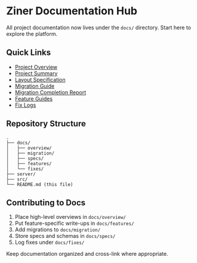 # Ziner Documentation Hub

All project documentation now lives under the `docs/` directory. Start here to explore the platform.

## Quick Links

- [Project Overview](docs/overview/README.md)
- [Project Summary](docs/overview/PROJECT_SUMMARY.md)
- [Layout Specification](docs/specs/LAYOUT_SPEC.md)
- [Migration Guide](docs/migration/MIGRATION.md)
- [Migration Completion Report](docs/migration/MIGRATION_COMPLETE.md)
- [Feature Guides](docs/features/)
- [Fix Logs](docs/fixes/)

## Repository Structure

```
.
├── docs/
│   ├── overview/
│   ├── migration/
│   ├── specs/
│   ├── features/
│   └── fixes/
├── server/
├── src/
└── README.md (this file)
```

## Contributing to Docs

1. Place high-level overviews in `docs/overview/`
2. Put feature-specific write-ups in `docs/features/`
3. Add migrations to `docs/migration/`
4. Store specs and schemas in `docs/specs/`
5. Log fixes under `docs/fixes/`

Keep documentation organized and cross-link where appropriate.

